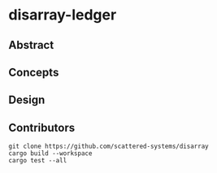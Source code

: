 # disarray-ledger

## Abstract

## Concepts

## Design

## Contributors

    git clone https://github.com/scattered-systems/disarray
    cargo build --workspace
    cargo test --all
